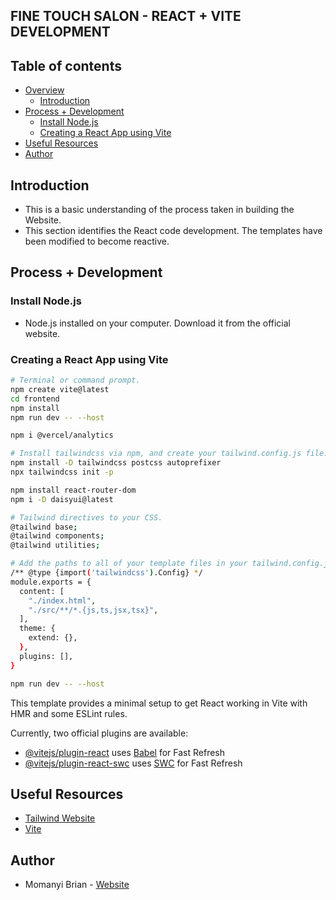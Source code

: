 ## FINE TOUCH SALON - REACT + VITE DEVELOPMENT

## Table of contents

- [Overview](#overview)
    - [Introduction](#introduction)
- [Process + Development](#process-+-development)
    - [Install Node.js](#install-node.js)
    - [Creating a React App using Vite](#creating-react-app-using-vite)
- [Useful Resources](#useful-resources)
- [Author](#author)

## Introduction
- This is a basic understanding of the process taken in building the Website.
- This section identifies the React code development. The templates have been modified to become reactive. 


## Process + Development

### Install Node.js
- Node.js installed on your computer. Download it from the official website.

### Creating a React App using Vite

```bash
# Terminal or command prompt.
npm create vite@latest
cd frontend
npm install
npm run dev -- --host

npm i @vercel/analytics

# Install tailwindcss via npm, and create your tailwind.config.js file.
npm install -D tailwindcss postcss autoprefixer
npx tailwindcss init -p

npm install react-router-dom
npm i -D daisyui@latest

# Tailwind directives to your CSS.
@tailwind base;
@tailwind components;
@tailwind utilities;

# Add the paths to all of your template files in your tailwind.config.js file.
/** @type {import('tailwindcss').Config} */
module.exports = {
  content: [
    "./index.html",
    "./src/**/*.{js,ts,jsx,tsx}",
  ],
  theme: {
    extend: {},
  },
  plugins: [],
}

npm run dev -- --host
```

This template provides a minimal setup to get React working in Vite with HMR and some ESLint rules.

Currently, two official plugins are available:

- [@vitejs/plugin-react](https://github.com/vitejs/vite-plugin-react/blob/main/packages/plugin-react/README.md) uses [Babel](https://babeljs.io/) for Fast Refresh
- [@vitejs/plugin-react-swc](https://github.com/vitejs/vite-plugin-react-swc) uses [SWC](https://swc.rs/) for Fast Refresh

## Useful Resources
- [Tailwind Website](https://tailwindcss.com/)
- [Vite](https://vitejs.dev/)

## Author
- Momanyi Brian - [Website](https://momanyi-brian-portfolio.vercel.app)
